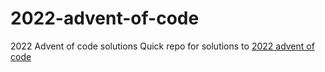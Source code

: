 # 2022-advent-of-code
2022 Advent of code solutions
Quick repo for solutions to [2022 advent of code](https://adventofcode.com/)
